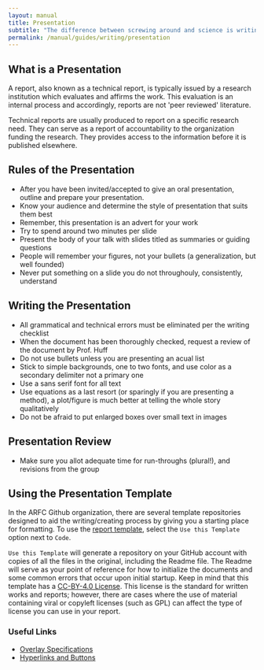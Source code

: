 ```yaml
---
layout: manual
title: Presentation
subtitle: "The difference between screwing around and science is writing it down. -- Adam Savage"
permalink: /manual/guides/writing/presentation
---
```


## What is a Presentation

A report, also known as a technical report, is typically issued by a research 
institution which evaluates and affirms the work. This evaluation is an 
internal process and accordingly, reports are not 'peer reviewed' literature.

Technical reports are usually produced to report on a specific research need. 
They can serve as a report of accountability to the organization funding the 
research. They provides access to the information before it is published 
elsewhere.


## Rules of the Presentation

- After you have been invited/accepted to give an oral presentation, outline and prepare your presentation.
- Know your audience and determine the style of presentation that suits them best
- Remember, this presentation is an advert for your work
- Try to spend around two minutes per slide
- Present the body of your talk with slides titled as summaries or guiding questions
- People will remember your figures, not your bullets (a generalization, but well founded)
- Never put something on a slide you do not throughouly, consistently, understand


## Writing the Presentation

- All grammatical and technical errors must be eliminated per the writing checklist
- When the document has been thoroughly checked, request a review of the document by Prof. Huff
- Do not use bullets unless you are presenting an acual list
- Stick to simple backgrounds, one to two fonts, and use color as a secondary delimiter not a primary one
- Use a sans serif font for all text
- Use equations as a last resort (or sparingly if you are presenting a method), a plot/figure is much better at telling the whole story qualitatively
- Do not be afraid to put enlarged boxes over small text in images


## Presentation Review

- Make sure you allot adequate time for run-throughs (plural!), and revisions from the group


## Using the Presentation Template

In the ARFC Github organization, there are several template repositories designed to aid the 
writing/creating process by giving you a starting place for formatting. To use the 
[report template](https://github.com/arfc/presentation-template), select the `Use this Template` 
option next to `Code`.
			
`Use this Template` will generate a repository on your GitHub account with copies of all the 
files in the original, including the Readme file. The Readme will serve as your point of 
reference for how to initialize the documents and some common errors that occur upon initial 
startup. Keep in mind that this template has a 
[CC-BY-4.0 License](https://creativecommons.org/licenses/by/4.0/deed.ast). This license is 
the standard for written works and reports; however, there are cases where the use of material 
containing viral or copyleft licenses (such as GPL) can affect the type of license you can 
use in your report.

### Useful Links
- [Overlay Specifications](https://www.overleaf.com/learn/latex/Beamer_Presentations%3A_A_Tutorial_for_Beginners_(Part_4)%E2%80%94Overlay_Specifications)
- [Hyperlinks and Buttons](https://www.overleaf.com/learn/latex/Beamer_Presentations%3A_A_Tutorial_for_Beginners_(Part_3)%E2%80%94Blocks%2C_Code%2C_Hyperlinks_and_Buttons) 
